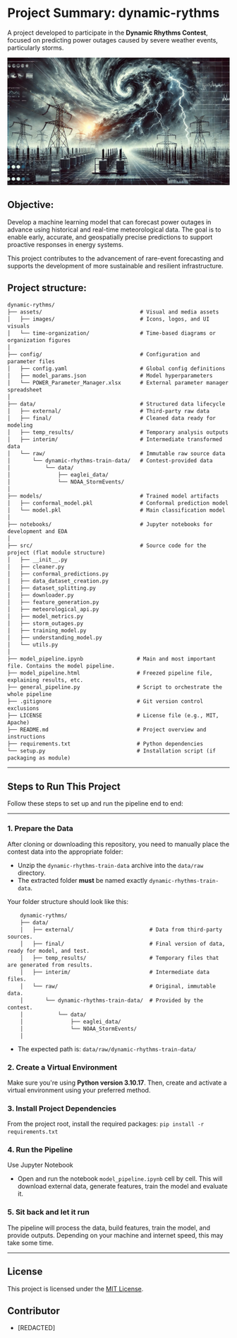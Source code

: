 #  Project Summary: dynamic-rythms

A project developed to participate in the **Dynamic Rhythms Contest**, focused on predicting power outages caused by 
severe weather events, particularly storms.

![](assets/images/dynamic-rhythms.png)

## Objective: 
Develop a machine learning model that can forecast power outages in advance using historical and real-time meteorological data. 
The goal is to enable early, accurate, and geospatially precise predictions to support proactive responses in energy systems.

This project contributes to the advancement of rare-event forecasting and supports the development of more sustainable and resilient infrastructure.

## Project structure: 
```
dynamic-rythms/
├── assets/                               # Visual and media assets
│   ├── images/                           # Icons, logos, and UI visuals
│   └── time-organization/                # Time-based diagrams or organization figures
│
├── config/                               # Configuration and parameter files
│   ├── config.yaml                       # Global config definitions
│   ├── model_params.json                 # Model hyperparameters
│   └── POWER_Parameter_Manager.xlsx      # External parameter manager spreadsheet
│
├── data/                                 # Structured data lifecycle
│   ├── external/                         # Third-party raw data
│   ├── final/                            # Cleaned data ready for modeling
│   ├── temp_results/                     # Temporary analysis outputs
│   ├── interim/                          # Intermediate transformed data
│   └── raw/                              # Immutable raw source data
│       └── dynamic-rhythms-train-data/   # Contest-provided data
│           └── data/
│               ├── eaglei_data/
│               └── NOAA_StormEvents/
│
├── models/                               # Trained model artifacts
│   ├── conformal_model.pkl               # Conformal prediction model
│   └── model.pkl                         # Main classification model
│
├── notebooks/                            # Jupyter notebooks for development and EDA
│
├── src/                                  # Source code for the project (flat module structure)
│   ├── __init__.py
│   ├── cleaner.py
│   ├── conformal_predictions.py
│   ├── data_dataset_creation.py
│   ├── dataset_splitting.py
│   ├── downloader.py
│   ├── feature_generation.py
│   ├── meteorological_api.py
│   ├── model_metrics.py
│   ├── storm_outages.py
│   ├── training_model.py
│   ├── understanding_model.py
│   └── utils.py
│
├── model_pipeline.ipynb                 # Main and most important file. Contains the model pipeline. 
├── model_pipeline.html                  # Freezed pipeline file, explaining results, etc. 
├── general_pipeline.py                  # Script to orchestrate the whole pipeline
├── .gitignore                           # Git version control exclusions
├── LICENSE                              # License file (e.g., MIT, Apache)
├── README.md                            # Project overview and instructions
├── requirements.txt                     # Python dependencies
└── setup.py                             # Installation script (if packaging as module)
```

---

## Steps to Run This Project

Follow these steps to set up and run the pipeline end to end:

---

### 1. Prepare the Data
After cloning or downloading this repository, you need to manually place the contest data into the appropriate folder:
- Unzip the `dynamic-rhythms-train-data` archive into the `data/raw` directory.
- The extracted folder **must** be named exactly `dynamic-rhythms-train-data`.

Your folder structure should look like this:
```
    dynamic-rythms/
    ├── data/
    │   ├── external/                        # Data from third-party sources.
    │   ├── final/                           # Final version of data, ready for model, and test.
    │   ├── temp_results/                    # Temporary files that are generated from results.
    │   ├── interim/                         # Intermediate data files.
    │   └── raw/                             # Original, immutable data.
    │       └── dynamic-rhythms-train-data/  # Provided by the contest.
    │           └── data/
    │               ├── eaglei_data/
    │               └── NOAA_StormEvents/
    │       
```
- The expected path is: `data/raw/dynamic-rhythms-train-data/`

### 2. Create a Virtual Environment

Make sure you're using **Python version 3.10.17**.
Then, create and activate a virtual environment using your preferred method.  


### 3. Install Project Dependencies

From the project root, install the required packages: `pip install -r requirements.txt`


### 4. Run the Pipeline
Use Jupyter Notebook
  - Open and run the notebook `model_pipeline.ipynb` cell by cell. This will download external data, generate features, train the model and evaluate it.

 ### 5. Sit back and let it run
The pipeline will process the data, build features, train the model, and provide outputs.
Depending on your machine and internet speed, this may take some time.

---
## License
This project is licensed under the [MIT License](./LICENSE).  

## Contributor

- [REDACTED]
